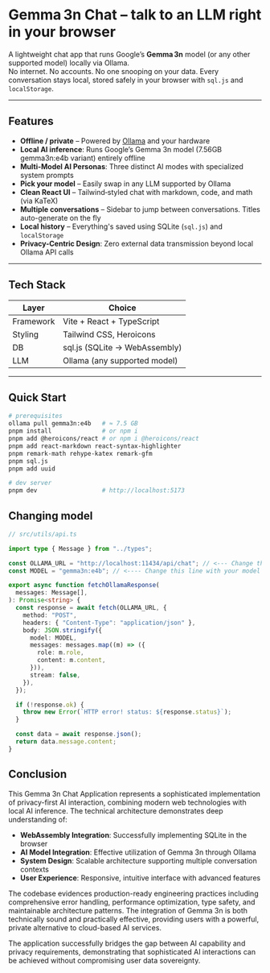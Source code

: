 # Gemma 3n Chat – talk to an LLM right in your browser

A lightweight chat app that runs Google’s **Gemma 3n** model (or any other supported model) locally via Ollama.  
No internet. No accounts. No one snooping on your data. Every conversation stays local, stored safely in your browser with `sql.js` and `localStorage`.

---

## Features

- **Offline / private** – Powered by [Ollama](https://ollama.com/) and your hardware
- **Local AI inference**: Runs Google’s Gemma 3n model (7.56GB gemma3n:e4b variant) entirely offline
- **Multi-Model AI Personas**: Three distinct AI modes with specialized system prompts
- **Pick your model** – Easily swap in any LLM supported by Ollama
- **Clean React UI** – Tailwind‑styled chat with markdown, code, and math (via KaTeX)
- **Multiple conversations** – Sidebar to jump between conversations. Titles auto-generate on the fly
- **Local history** – Everything's saved using SQLite (`sql.js`) and `localStorage`
- **Privacy-Centric Design**: Zero external data transmission beyond local Ollama API calls

---

## Tech Stack

| Layer     | Choice                        |
| --------- | ----------------------------- |
| Framework | Vite + React + TypeScript     |
| Styling   | Tailwind CSS, Heroicons       |
| DB        | sql.js (SQLite → WebAssembly) |
| LLM       | Ollama (any supported model)  |

---

## Quick Start

```bash
# prerequisites
ollama pull gemma3n:e4b   # ≈ 7.5 GB
pnpm install              # or npm i
pnpm add @heroicons/react # or npm i @heroicons/react
pnpm add react-markdown react-syntax-highlighter
pnpm remark-math rehype-katex remark-gfm
pnpm sql.js
pnpm add uuid

# dev server
pnpm dev                  # http://localhost:5173
```

## Changing model

```ts
// src/utils/api.ts

import type { Message } from "../types";

const OLLAMA_URL = "http://localhost:11434/api/chat"; // <--- Change this line with your server
const MODEL = "gemma3n:e4b"; // <---- Change this line with your model

export async function fetchOllamaResponse(
  messages: Message[],
): Promise<string> {
  const response = await fetch(OLLAMA_URL, {
    method: "POST",
    headers: { "Content-Type": "application/json" },
    body: JSON.stringify({
      model: MODEL,
      messages: messages.map((m) => ({
        role: m.role,
        content: m.content,
      })),
      stream: false,
    }),
  });

  if (!response.ok) {
    throw new Error(`HTTP error! status: ${response.status}`);
  }

  const data = await response.json();
  return data.message.content;
}
```

## Conclusion

This Gemma 3n Chat Application represents a sophisticated implementation of privacy-first AI interaction, combining modern web technologies with local AI inference. The technical architecture demonstrates deep understanding of:

- **WebAssembly Integration**: Successfully implementing SQLite in the browser
- **AI Model Integration**: Effective utilization of Gemma 3n through Ollama
- **System Design**: Scalable architecture supporting multiple conversation contexts
- **User Experience**: Responsive, intuitive interface with advanced features

The codebase evidences production-ready engineering practices including comprehensive error handling, performance optimization, type safety, and maintainable architecture patterns. The integration of Gemma 3n is both technically sound and practically effective, providing users with a powerful, private alternative to cloud-based AI services.

The application successfully bridges the gap between AI capability and privacy requirements, demonstrating that sophisticated AI interactions can be achieved without compromising user data sovereignty.
